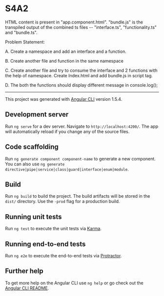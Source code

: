 # S4A2

HTML content is present in "app.component.html".
"bundle.js" is the transpiled output of the combined ts files -- "interface.ts", "functionality.ts" and "bundle.ts".

Problem Statement:

A. Create a namespace and add an interface and a function.

B. Create another file and function in the same namespace

C. Create another file and try to consume the interface and 2 functions with the help of
namespace. Create Index.html and add bundle.js in script tag.

D. The both the functions should display different message in console.log();

--------------------------------------------------------------------
This project was generated with [Angular CLI](https://github.com/angular/angular-cli) version 1.5.4.

## Development server

Run `ng serve` for a dev server. Navigate to `http://localhost:4200/`. The app will automatically reload if you change any of the source files.

## Code scaffolding

Run `ng generate component component-name` to generate a new component. You can also use `ng generate directive|pipe|service|class|guard|interface|enum|module`.

## Build

Run `ng build` to build the project. The build artifacts will be stored in the `dist/` directory. Use the `-prod` flag for a production build.

## Running unit tests

Run `ng test` to execute the unit tests via [Karma](https://karma-runner.github.io).

## Running end-to-end tests

Run `ng e2e` to execute the end-to-end tests via [Protractor](http://www.protractortest.org/).

## Further help

To get more help on the Angular CLI use `ng help` or go check out the [Angular CLI README](https://github.com/angular/angular-cli/blob/master/README.md).
